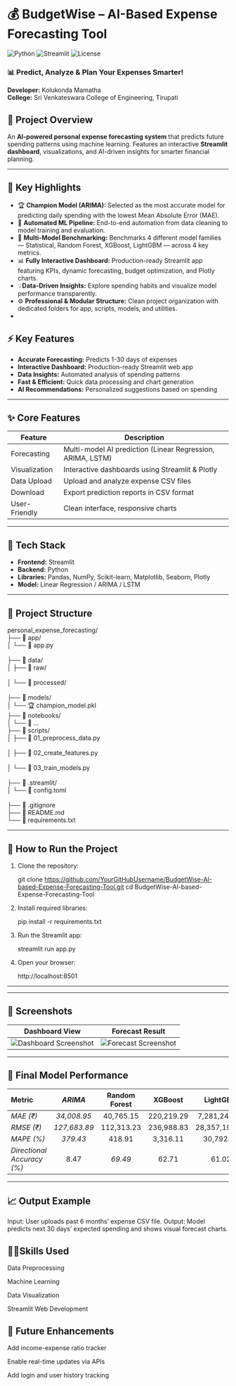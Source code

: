 # 💰 BudgetWise – AI-Based Expense Forecasting Tool

![Python](https://img.shields.io/badge/Python-3.11-blue)
![Streamlit](https://img.shields.io/badge/Streamlit-1.26-orange)
![License](https://img.shields.io/badge/License-MIT-green)

### 📊 Predict, Analyze & Plan Your Expenses Smarter!

**Developer:** Kolukonda Mamatha  
**College:** Sri Venkateswara College of Engineering, Tirupati  
## 🧠 Project Overview

An **AI-powered personal expense forecasting system** that predicts future spending patterns using machine learning. Features an interactive **Streamlit dashboard**, visualizations, and AI-driven insights for smarter financial planning.

---
## 🌟 Key Highlights  

- 🏆  **Champion Model (ARIMA):** Selected as the most accurate model for predicting daily spending with the lowest Mean Absolute Error (MAE).  
- 🤖 **Automated ML Pipeline:** End-to-end automation from data cleaning to model training and evaluation.  
- 🧠 **Multi-Model Benchmarking:** Benchmarks 4 different model families — Statistical, Random Forest, XGBoost, LightGBM — across 4 key metrics.  
- 📊 **Fully Interactive Dashboard:** Production-ready Streamlit app featuring KPIs, dynamic forecasting, budget optimization, and Plotly charts.  
- 💡**Data-Driven Insights:** Explore spending habits and visualize model performance transparently.  
- ⚙ **Professional & Modular Structure:** Clean project organization with dedicated folders for app, scripts, models, and utilities.  
-

## ⚡ Key Features

- **Accurate Forecasting:** Predicts 1-30 days of expenses  
- **Interactive Dashboard:** Production-ready Streamlit web app  
- **Data Insights:** Automated analysis of spending patterns  
- **Fast & Efficient:** Quick data processing and chart generation  
- **AI Recommendations:** Personalized suggestions based on spending  

---

## ✨ Core Features

| Feature | Description |
|---------|------------|
| Forecasting | Multi-model AI prediction (Linear Regression, ARIMA, LSTM) |
| Visualization | Interactive dashboards using Streamlit & Plotly |
| Data Upload | Upload and analyze expense CSV files |
| Download | Export prediction reports in CSV format |
| User-Friendly | Clean interface, responsive charts |

---

## 🧰 Tech Stack

- **Frontend:** Streamlit  
- **Backend:** Python  
- **Libraries:** Pandas, NumPy, Scikit-learn, Matplotlib, Seaborn, Plotly  
- **Model:** Linear Regression / ARIMA / LSTM  

---
## 📂 Project Structure  


personal_expense_forecasting/ <br>
├── 📂 app/ <br>
│   └── 📜 app.py <br>            
├── 📂 data/<br>
│   ├── 📂 raw/ <br>            
│   └── 📂 processed/ <br>      
├── 📂 models/<br>
│   └── 🏆 champion_model.pkl<br> 
├── 📂 notebooks/<br>
│   └── 🔬 ...               
├── 📂 scripts/<br>
│   ├── 📜 01_preprocess_data.py<br>  
│   ├── 📜 02_create_features.py<br>   
│   └── 📜 03_train_models.py<br>     
├── 📂 .streamlit/<br>
│   └── 📜 config.toml<br>         
├── 📜 .gitignore<br>
├── 📜 README.md<br>
└── 📜 requirements.txt<br>        

---
## 🚀 How to Run the Project

1. Clone the repository:
   
   git clone https://github.com/YourGitHubUsername/BudgetWise-AI-based-Expense-Forecasting-Tool.git
   cd BudgetWise-AI-based-Expense-Forecasting-Tool
   
2. Install required libraries:

   pip install -r requirements.txt

3. Run the Streamlit app:
   
   streamlit run app.py
   
4. Open your browser:

    http://localhost:8501
---

---

## 📸 Screenshots

   
| Dashboard View                                     | Forecast Result                                  |
| -------------------------------------------------- | ------------------------------------------------ |
| ![Dashboard Screenshot](screenshots/dashboard.png) | ![Forecast Screenshot](screenshots/forecast.png) |

---
## 🎯 Final Model Performance  

| Metric | *ARIMA* | Random Forest | XGBoost | LightGBM |
|:-------|:----------:|:--------------:|:--------:|:---------:|
| *MAE (₹)* | *34,008.95* | 40,765.15 | 220,219.29 | 7,281,243.57 |
| *RMSE (₹)* | *127,683.89* | 112,313.23 | 236,988.83 | 28,357,192.37 |
| *MAPE (%)* | *379.43* | 418.91 | 3,316.11 | 30,792.19 |
| *Directional Accuracy (%)* | 8.47 | *69.49* | 62.71 | 61.02 |

---
## 📈 Output Example

Input: User uploads past 6 months’ expense CSV file.
Output: Model predicts next 30 days’ expected spending and shows visual forecast charts.

## 🧑‍💻Skills Used

Data Preprocessing

Machine Learning

Data Visualization

Streamlit Web Development

 ## 🏁 Future Enhancements
Add income-expense ratio tracker

Enable real-time updates via APIs

Add login and user history tracking

